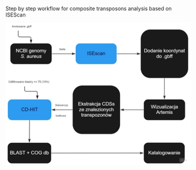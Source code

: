 Step by step workflow for composite transposons analysis based on ISEScan

<img src="workflow_p_sa.jpg">